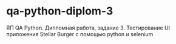 # qa-python-diplom-3
ЯП QA Python. Дипломная работа, задание 3. Тестирование UI приложения Stellar Burger с помощью python и selenium
